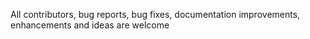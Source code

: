 All contributors, bug reports, bug fixes, documentation improvements, enhancements and ideas are welcome